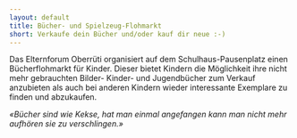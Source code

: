```yaml
---
layout: default
title: Bücher- und Spielzeug-Flohmarkt
short: Verkaufe dein Bücher und/oder kauf dir neue :-)
---
```

Das Elternforum Oberrüti organisiert auf dem Schulhaus-Pausenplatz einen Bücherflohmarkt für Kinder. Dieser bietet Kindern die Möglichkeit ihre nicht mehr gebrauchten Bilder- Kinder- und Jugendbücher zum Verkauf anzubieten als auch bei anderen Kindern wieder interessante Exemplare zu finden und abzukaufen.

*«Bücher sind wie Kekse, hat man einmal angefangen kann man nicht mehr aufhören sie zu verschlingen.»*